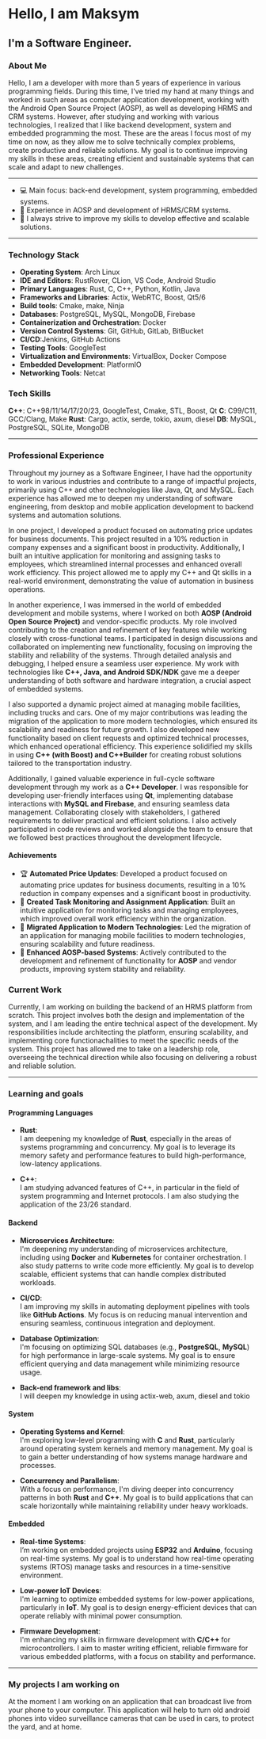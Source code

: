 # Hello, I am Maksym

## I'm a Software Engineer.

### About Me 

Hello, I am a developer with more than 5 years of experience in various programming fields. During this time, I've tried my hand at many things and worked in such areas as computer application development, working with the Android Open Source Project (AOSP), as well as developing HRMS and CRM systems. However, after studying and working with various technologies, I realized that I like backend development, system and embedded programming the most. These are the areas I focus most of my time on now, as they allow me to solve technically complex problems, create productive and reliable solutions. My goal is to continue improving my skills in these areas, creating efficient and sustainable systems that can scale and adapt to new challenges. 

---
- 💻 Main focus: back-end development, system programming, embedded systems. 
- 📱 Experience in AOSP and development of HRMS/CRM systems.  
- 🚀 I always strive to improve my skills to develop effective and scalable solutions.
****
### Technology Stack
- **Operating System**: Arch Linux
- **IDE and Editors**: RustRover, CLion, VS Code, Android Studio
- **Primary Languages**: Rust, C, C++, Python, Kotlin, Java
- **Frameworks and Libraries**: Actix, WebRTC, Boost, Qt5/6
- **Build tools**: Cmake, make, Ninja
- **Databases**: PostgreSQL, MySQL, MongoDB, Firebase 
- **Containerization and Orchestration**: Docker
- **Version Control Systems**: Git, GitHub, GitLab, BitBucket
- **CI/CD**:Jenkins, GitHub Actions
- **Testing Tools**: GoogleTest
- **Virtualization and Environments**: VirtualBox, Docker Compose
- **Embedded Development**: PlatformIO
- **Networking Tools**: Netcat

### Tech Skills
**С++**: С++98/11/14/17/20/23, GoogleTest, Cmake, STL, Boost, Qt 
**С**: C99/C11, GCC/Clang, Make
**Rust**: Cargo, actix, serde, tokio, axum, diesel
**DB**: MySQL, PostgreSQL, SQLite, MongoDB

****
### Professional Experience

Throughout my journey as a Software Engineer, I have had the opportunity to work in various industries and contribute to a range of impactful projects, primarily using C++ and other technologies like Java, Qt, and MySQL. Each experience has allowed me to deepen my understanding of software engineering, from desktop and mobile application development to backend systems and automation solutions.

In one project, I developed a product focused on automating price updates for business documents. This project resulted in a 10% reduction in company expenses and a significant boost in productivity. Additionally, I built an intuitive application for monitoring and assigning tasks to employees, which streamlined internal processes and enhanced overall work efficiency. This project allowed me to apply my C++ and Qt skills in a real-world environment, demonstrating the value of automation in business operations.

In another experience, I was immersed in the world of embedded development and mobile systems, where I worked on both **AOSP (Android Open Source Project)** and vendor-specific products. My role involved contributing to the creation and refinement of key features while working closely with cross-functional teams. I participated in design discussions and collaborated on implementing new functionality, focusing on improving the stability and reliability of the systems. Through detailed analysis and debugging, I helped ensure a seamless user experience. My work with technologies like **C++, Java, and Android SDK/NDK** gave me a deeper understanding of both software and hardware integration, a crucial aspect of embedded systems.

I also supported a dynamic project aimed at managing mobile facilities, including trucks and cars. One of my major contributions was leading the migration of the application to more modern technologies, which ensured its scalability and readiness for future growth. I also developed new functionality based on client requests and optimized technical processes, which enhanced operational efficiency. This experience solidified my skills in using **C++ (with Boost) and C++Builder** for creating robust solutions tailored to the transportation industry.

Additionally, I gained valuable experience in full-cycle software development through my work as a **C++ Developer**. I was responsible for developing user-friendly interfaces using **Qt**, implementing database interactions with **MySQL and Firebase**, and ensuring seamless data management. Collaborating closely with stakeholders, I gathered requirements to deliver practical and efficient solutions. I also actively participated in code reviews and worked alongside the team to ensure that we followed best practices throughout the development lifecycle.
#### **Achievements**

- 🏆 **Automated Price Updates**: Developed a product focused on automating price updates for business documents, resulting in a 10% reduction in company expenses and a significant boost in productivity.
- 🚀 **Created Task Monitoring and Assignment Application**: Built an intuitive application for monitoring tasks and managing employees, which improved overall work efficiency within the organization.
- 🔧 **Migrated Application to Modern Technologies**: Led the migration of an application for managing mobile facilities to modern technologies, ensuring scalability and future readiness.
- 📱 **Enhanced AOSP-based Systems**: Actively contributed to the development and refinement of functionality for **AOSP** and vendor products, improving system stability and reliability.

### Current Work

Currently, I am working on building the backend of an HRMS platform from scratch. This project involves both the design and implementation of the system, and I am leading the entire technical aspect of the development. My responsibilities include architecting the platform, ensuring scalability, and implementing core functionachalities to meet the specific needs of the system. This project has allowed me to take on a leadership role, overseeing the technical direction while also focusing on delivering a robust and reliable solution.
****
### Learning and goals
#### Programming Languages

- **Rust**:  
    I am deepening my knowledge of **Rust**, especially in the areas of systems programming and concurrency. My goal is to leverage its memory safety and performance features to build high-performance, low-latency applications.
    
- **C++**:  
    I am studying advanced features of C++, in particular in the field of system programming and Internet protocols. I am also studying the application of the 23/26 standard.
#### Backend

- **Microservices Architecture**:  
    I'm deepening my understanding of microservices architecture, including using **Docker** and **Kubernetes** for container orchestration. I also study patterns to write code more efficiently. My goal is to develop scalable, efficient systems that can handle complex distributed workloads.
- **CI/CD**:  
    I am improving my skills in automating deployment pipelines with tools like **GitHub Actions**. My focus is on reducing manual intervention and ensuring seamless, continuous integration and deployment.
    
- **Database Optimization**:  
    I'm focusing on optimizing SQL databases (e.g., **PostgreSQL**, **MySQL**) for high performance in large-scale systems. My goal is to ensure efficient querying and data management while minimizing resource usage.
- **Back-end framework and libs**:  
    I will deepen my knowledge in using actix-web, axum, diesel and tokio 

#### System

- **Operating Systems and Kernel**:  
    I'm exploring low-level programming with **C** and **Rust**, particularly around operating system kernels and memory management. My goal is to gain a better understanding of how systems manage hardware and processes.
    
- **Concurrency and Parallelism**:  
    With a focus on performance, I'm diving deeper into concurrency patterns in both **Rust** and **C++**. My goal is to build applications that can scale horizontally while maintaining reliability under heavy workloads.
    
#### Embedded

- **Real-time Systems**:  
    I’m working on embedded projects using **ESP32** and **Arduino**, focusing on real-time systems. My goal is to understand how real-time operating systems (RTOS) manage tasks and resources in a time-sensitive environment.
    
- **Low-power IoT Devices**:  
    I'm learning to optimize embedded systems for low-power applications, particularly in **IoT**. My goal is to design energy-efficient devices that can operate reliably with minimal power consumption.
    
- **Firmware Development**:  
    I'm enhancing my skills in firmware development with **C/C++** for microcontrollers. I aim to master writing efficient, reliable firmware for various embedded platforms, with a focus on stability and performance.

****

### My projects I am working on 

At the moment I am working on an application that can broadcast live from your phone to your computer. This application will help to turn old android phones into video surveillance cameras that can be used in cars, to protect the yard, and at home. 
